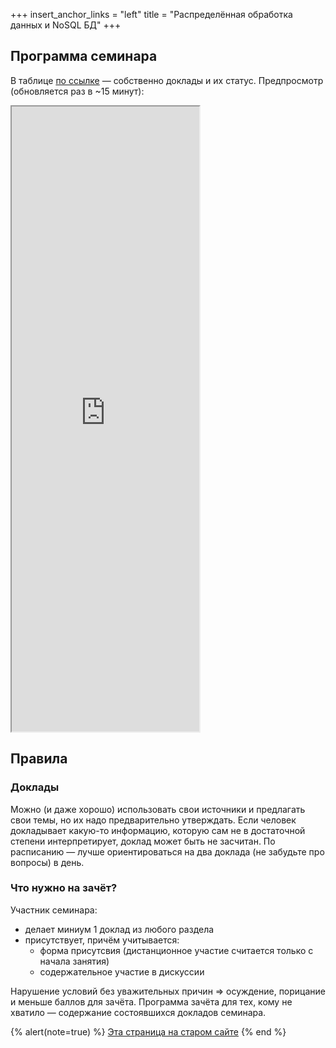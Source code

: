 +++
insert_anchor_links = "left"
title = "Распределённая обработка данных и NoSQL БД"
+++

<!-- 7 семестр Технологии программирования -->

## Программа семинара
В таблице [по ссылке](https://disk.yandex.ru/i/LKUMslqJNzn3vg/preview) — собственно доклады и их статус.
Предпросмотр (обновляется раз в ~15 минут):

<iframe
  referrerpolicy="no-referrer" loading="lazy" height="1000px"
  src="https://vision.spb.ru/uxls/СПбГУ/Бакалавриат/NoSQL/2025-Темы_вопросы_успехи.html">
Счастливый пользователь, не знающий, что такое iframe...
</iframe>

##  Правила

### Доклады

Можно (и даже хорошо) использовать свои источники и предлагать свои темы, но их надо предварительно утверждать.
Если человек докладывает какую-то информацию, которую сам не в достаточной степени интерпретирует, доклад может быть не засчитан.
По расписанию — лучше ориентироваться на два доклада (не забудьте про вопросы) в день.

### Что нужно на зачёт?

Участник семинара:

* делает миниум 1 доклад из любого раздела
* присутствует, причём учитывается:
  * форма присутсвия (дистанционное участие считается только с начала занятия)
  * содержательное участие в дискуссии

Нарушение условий без уважительных причин ⇒ осуждение, порицание и меньше баллов для зачёта.
Программа зачёта для тех, кому не хватило — содержание состоявшихся докладов семинара.

{% alert(note=true) %}
[Эта страница на старом сайте](https://sites.google.com/view/edu2018-dluciv-name/Home/distrinfproc)
{% end %}
